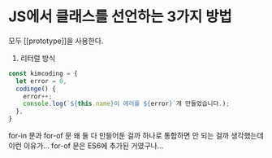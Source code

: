 # JS에서 클래스를 선언하는 3가지 방법

모두 [[prototype]]을 사용한다.

1. 리터럴 방식

```js
const kimcoding = {
  let error = 0,
  codinge() {
    error++;
    console.log(`${this.name}이 에러를 ${error}`개 만들었습니다.);
  },
}

```

for-in 문과 for-of 문 왜 둘 다 만들어둔 걸까 하나로 통합하면 안 되는 걸까 생각했는데 이런 이유가... for-of 문은 ES6에 추가된 거였구나...
